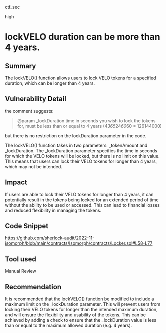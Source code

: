 ctf_sec

high

# lockVELO duration can be more than 4 years.

## Summary

The lockVELO() function allows users to lock VELO tokens for a specified duration, which can be longer than 4 years.

## Vulnerability Detail

the comment suggests:

>  @param _lockDuration time in seconds you wish to lock the tokens for, must be less than or equal to 4 years (4*365*24*60*60 = 126144000)

but there is no restriction on the lockDuration parameter in the code.

The lockVELO() function takes in two parameters: _tokenAmount and _lockDuration. The _lockDuration parameter specifies the time in seconds for which the VELO tokens will be locked, but there is no limit on this value. This means that users can lock their VELO tokens for longer than 4 years, which may not be intended.

## Impact

If users are able to lock their VELO tokens for longer than 4 years, it can potentially result in the tokens being locked for an extended period of time without the ability to be used or accessed. This can lead to financial losses and reduced flexibility in managing the tokens.

## Code Snippet

https://github.com/sherlock-audit/2022-11-isomorph/blob/main/contracts/Isomorph/contracts/Locker.sol#L58-L77

## Tool used

Manual Review

## Recommendation

It is recommended that the lockVELO() function be modified to include a maximum limit on the _lockDuration parameter. This will prevent users from locking their VELO tokens for longer than the intended maximum duration, and will ensure the flexibility and usability of the tokens. This can be achieved by adding a check to ensure that the _lockDuration value is less than or equal to the maximum allowed duration (e.g. 4 years).
